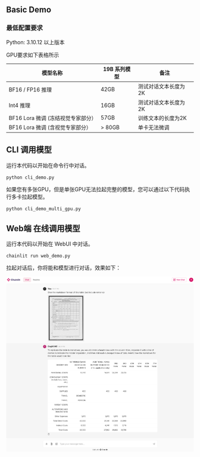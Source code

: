 ## Basic Demo

### 最低配置要求

Python: 3.10.12 以上版本

GPU要求如下表格所示

| 模型名称                   | 19B 系列模型 | 备注          |
|------------------------|----------|-------------|
| BF16 / FP16 推理         | 42GB     | 测试对话文本长度为2K | 
| Int4    推理             | 16GB     | 测试对话文本长度为2K | 
| BF16 Lora 微调 (冻结视觉专家部分） | 57GB     | 训练文本的长度为2K  |
| BF16 Lora 微调 (含视觉专家部分） | \> 80GB   | 单卡无法微调      |

## CLI 调用模型 

运行本代码以开始在命令行中对话。

```shell
python cli_demo.py
```

如果您有多张GPU，但是单张GPU无法拉起完整的模型，您可以通过以下代码执行多卡拉起模型。
    
```shell
python cli_demo_multi_gpu.py
```

## Web端 在线调用模型

运行本代码以开始在 WebUI 中对话。

```shell
chainlit run web_demo.py
```
拉起对话后，你将能和模型进行对话，效果如下：

<img src="../resources/web_demo.png" alt="web_demo" width="600" />




